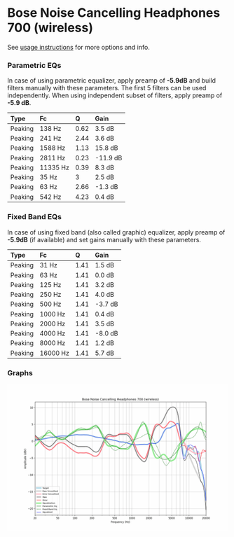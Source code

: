 # Bose Noise Cancelling Headphones 700 (wireless)
See [usage instructions](https://github.com/jaakkopasanen/AutoEq#usage) for more options and info.

### Parametric EQs
In case of using parametric equalizer, apply preamp of **-5.9dB** and build filters manually
with these parameters. The first 5 filters can be used independently.
When using independent subset of filters, apply preamp of **-5.9 dB**.

| Type    | Fc       |    Q | Gain     |
|:--------|:---------|:-----|:---------|
| Peaking | 138 Hz   | 0.62 | 3.5 dB   |
| Peaking | 241 Hz   | 2.44 | 3.6 dB   |
| Peaking | 1588 Hz  | 1.13 | 15.8 dB  |
| Peaking | 2811 Hz  | 0.23 | -11.9 dB |
| Peaking | 11335 Hz | 0.39 | 8.3 dB   |
| Peaking | 35 Hz    | 3    | 2.5 dB   |
| Peaking | 63 Hz    | 2.66 | -1.3 dB  |
| Peaking | 542 Hz   | 4.23 | 0.4 dB   |

### Fixed Band EQs
In case of using fixed band (also called graphic) equalizer, apply preamp of **-5.9dB**
(if available) and set gains manually with these parameters.

| Type    | Fc       |    Q | Gain    |
|:--------|:---------|:-----|:--------|
| Peaking | 31 Hz    | 1.41 | 1.5 dB  |
| Peaking | 63 Hz    | 1.41 | 0.0 dB  |
| Peaking | 125 Hz   | 1.41 | 3.2 dB  |
| Peaking | 250 Hz   | 1.41 | 4.0 dB  |
| Peaking | 500 Hz   | 1.41 | -3.7 dB |
| Peaking | 1000 Hz  | 1.41 | 0.4 dB  |
| Peaking | 2000 Hz  | 1.41 | 3.5 dB  |
| Peaking | 4000 Hz  | 1.41 | -8.0 dB |
| Peaking | 8000 Hz  | 1.41 | 1.2 dB  |
| Peaking | 16000 Hz | 1.41 | 5.7 dB  |

### Graphs
![](./Bose%20Noise%20Cancelling%20Headphones%20700%20(wireless).png)